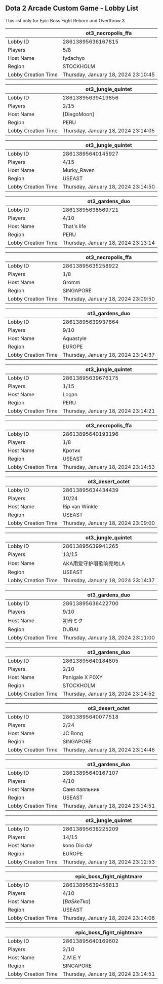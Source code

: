 ## Dota 2 Arcade Custom Game - Lobby List

This list only for Epic Boss Fight Reborn and Overthrow 3

|  | ot3_necropolis_ffa |
| ------ | ------ |
| Lobby ID | 28613895636167815 |
| Players | 5/8 |
| Host Name | fydachyo |
| Region | STOCKHOLM |
| Lobby Creation Time | Thursday, January 18, 2024 23:10:45 |


|  | ot3_jungle_quintet |
| ------ | ------ |
| Lobby ID | 28613895639419856 |
| Players | 2/15 |
| Host Name | [DiegoMoon] |
| Region | PERU |
| Lobby Creation Time | Thursday, January 18, 2024 23:14:05 |


|  | ot3_jungle_quintet |
| ------ | ------ |
| Lobby ID | 28613895640145927 |
| Players | 4/15 |
| Host Name | Murky_Raven |
| Region | USEAST |
| Lobby Creation Time | Thursday, January 18, 2024 23:14:50 |


|  | ot3_gardens_duo |
| ------ | ------ |
| Lobby ID | 28613895638569721 |
| Players | 4/10 |
| Host Name | That's life |
| Region | PERU |
| Lobby Creation Time | Thursday, January 18, 2024 23:13:14 |


|  | ot3_necropolis_ffa |
| ------ | ------ |
| Lobby ID | 28613895635258922 |
| Players | 1/8 |
| Host Name | Gromm |
| Region | SINGAPORE |
| Lobby Creation Time | Thursday, January 18, 2024 23:09:50 |


|  | ot3_gardens_duo |
| ------ | ------ |
| Lobby ID | 28613895639937864 |
| Players | 9/10 |
| Host Name | Aquastyle |
| Region | EUROPE |
| Lobby Creation Time | Thursday, January 18, 2024 23:14:37 |


|  | ot3_jungle_quintet |
| ------ | ------ |
| Lobby ID | 28613895639676175 |
| Players | 1/15 |
| Host Name | Logan |
| Region | PERU |
| Lobby Creation Time | Thursday, January 18, 2024 23:14:21 |


|  | ot3_necropolis_ffa |
| ------ | ------ |
| Lobby ID | 28613895640193196 |
| Players | 1/8 |
| Host Name | Кротик |
| Region | USEAST |
| Lobby Creation Time | Thursday, January 18, 2024 23:14:53 |


|  | ot3_desert_octet |
| ------ | ------ |
| Lobby ID | 28613895634434439 |
| Players | 10/24 |
| Host Name | Rip van Winkle |
| Region | USEAST |
| Lobby Creation Time | Thursday, January 18, 2024 23:09:00 |


|  | ot3_jungle_quintet |
| ------ | ------ |
| Lobby ID | 28613895639941265 |
| Players | 13/15 |
| Host Name | AKA用爱守护唱歌响亮地LA |
| Region | USEAST |
| Lobby Creation Time | Thursday, January 18, 2024 23:14:37 |


|  | ot3_gardens_duo |
| ------ | ------ |
| Lobby ID | 28613895636422700 |
| Players | 9/10 |
| Host Name | 初音ミク |
| Region | DUBAI |
| Lobby Creation Time | Thursday, January 18, 2024 23:11:00 |


|  | ot3_gardens_duo |
| ------ | ------ |
| Lobby ID | 28613895640184805 |
| Players | 2/10 |
| Host Name | Panigale X P0XY |
| Region | STOCKHOLM |
| Lobby Creation Time | Thursday, January 18, 2024 23:14:52 |


|  | ot3_desert_octet |
| ------ | ------ |
| Lobby ID | 28613895640077518 |
| Players | 2/24 |
| Host Name | JC Bong |
| Region | SINGAPORE |
| Lobby Creation Time | Thursday, January 18, 2024 23:14:46 |


|  | ot3_gardens_duo |
| ------ | ------ |
| Lobby ID | 28613895640167107 |
| Players | 4/10 |
| Host Name | Саня паяльник |
| Region | USEAST |
| Lobby Creation Time | Thursday, January 18, 2024 23:14:51 |


|  | ot3_jungle_quintet |
| ------ | ------ |
| Lobby ID | 28613895638225209 |
| Players | 14/15 |
| Host Name | kono Dio da! |
| Region | EUROPE |
| Lobby Creation Time | Thursday, January 18, 2024 23:12:53 |


|  | epic_boss_fight_nightmare |
| ------ | ------ |
| Lobby ID | 28613895639455813 |
| Players | 4/10 |
| Host Name | [*BaSkeTka*] |
| Region | USEAST |
| Lobby Creation Time | Thursday, January 18, 2024 23:14:08 |


|  | epic_boss_fight_nightmare |
| ------ | ------ |
| Lobby ID | 28613895640169602 |
| Players | 2/10 |
| Host Name | Z.M.E.Y |
| Region | SINGAPORE |
| Lobby Creation Time | Thursday, January 18, 2024 23:14:51 |


